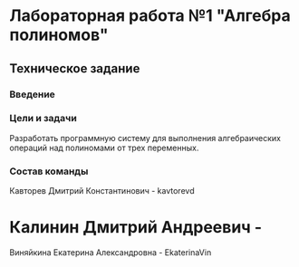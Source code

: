 # **Лабораторная работа №1 "Алгебра полиномов"**
## **Техническое задание**
### **Введение**
### **Цели и задачи**
Разработать программную систему для выполнения алгебраических операций над полиномами от трех переменных.
### **Состав команды**
Кавторев Дмитрий Константинович - kavtorevd
# Калинин Дмитрий Андреевич - 
Виняйкина Екатерина Александровна - EkaterinaVin
